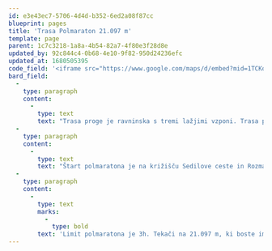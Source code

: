 ```yaml
---
id: e3e43ec7-5706-4d4d-b352-6ed2a08f87cc
blueprint: pages
title: 'Trasa Polmaraton 21.097 m'
template: page
parent: 1c7c3218-1a8a-4b54-82a7-4f80e3f28d8e
updated_by: 92c844c4-0b68-4e10-9f82-950d24236efc
updated_at: 1680505395
code_field: '<iframe src="https://www.google.com/maps/d/embed?mid=1TCKoG7t6ycl7pm_KX8ARbskt7OYszR4&ehbc=2E312F" width="900" height="600"></iframe>'
bard_field:
  -
    type: paragraph
    content:
      -
        type: text
        text: "Trasa proge je ravninska s tremi lažjimi vzponi. Trasa poteka po trdi asfaltni podlagi z dvema vmesnima utrjenim makadamskim odsekoma med 11,5km in 12,6km ter 15,6km in 16,7km. Prvi del trase je hiter, saj so ceste ravne in široke. Prvih 6,5km se teče skupaj s tekači na, ki tečejo\_na 6,5km ter 10km. Drugi del je malenkost bolj razgiban, a veliko lepši saj proga poteka bo reki Krki in prečka nekaj najlepših tekaških mest v Novomeški okolici.\_\_\_"
  -
    type: paragraph
    content:
      -
        type: text
        text: "Štart polmaratona je na križišču Sedilove ceste in Rozmanove ulice pred Zavarovalnico Sava. Štarta se v smeri proti Šmihelskem mostu. Po cca 200m se zavije desno na Ljubljansko cesto, do Bršljina, kjer se na križišču pri trgovskem centru Hedera zavije na Kočevarjevo ulico, mimo Merkurjevega centra, nadaljuje do križišča pri osnovni šoli Bršljin, kjer se zavije levo mimo policije nazaj na Ljubljansko cesto. Po Ljubljanski cesti proga nadaljuje do krožišča Situla, kjer zavije desno na Andrijaničevo cesto do krožišča pri tabletki in naprej do križišča pri tovarni zdravil Krka, kjer proga zavije desno na Seidlovo cesto. Trasa teka poteka do štartno-ciljnega prostora na Seidlovi cesti, kjer je cilj rekreativnega teka (zavijejo desno v Kettejev drevoredj proti Športni dovrani). Polmaratonska proga poteka naprej skozi Šmihelski most in desno na Topliško cesto do Srebrnič in naprej do vasi Volavč v občini Straža. Tam trasa zavije desno na leseni most do vasi Loke, kjer trasa v vasi Loke zavije levo na makadamsko pot do Sel pri Straži. Na križišču v Selah pri Straži proga zavije desno in po cca 150m zopet desno na lokalno cesto Straža - Zalog. Po tej cesti proga nadaljuje skozi Zalog do Češče vasi, kjer pri BTC-ju zavije desno v Češčo vas. V vasi Češča vas zavije proga desno do makadamske poti, ki vodi do Grobelj, tam pa zopet po asfaltni cesti do Lastovč, oziroma Cegelnice, kjer zavije na Povhovo ulico in nadaljuje mimo tovarne Ursa do Straške ceste. Na Straški cesti proga zavije desno in po približno\_150 metrih zopet desno na cesto v Bršljin mimo okrepčevalnice Gedžo proti Ljubljanski cesti, kjer proga prečka železniški prehod.\_Tam proga nadaljuje po Ljubljanski cesti naravnost proti centru mesta. Na križišču s Seidlovo cesto zavije levo, in po cca 200m sledi cilj na Seidlovi cesti (isto mesto, kjer je Štart).\_"
  -
    type: paragraph
    content:
      -
        type: text
        marks:
          -
            type: bold
        text: 'Limit polmaratona je 3h. Tekači na 21.097 m, ki boste imeli na vmesnem času na 6,5 km slabši čas od 50 min bruto, boste preusmerjeni na progo 10 km teka.'
---
```

